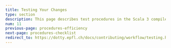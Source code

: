 ```yaml
---
title: Testing Your Changes
type: section
description: This page describes test procedures in the Scala 3 compiler.
num: 11
previous-page: procedures-efficiency
next-page: procedures-checklist
redirect_to: https://dotty.epfl.ch/docs/contributing/workflow/testing.html
---
```

